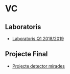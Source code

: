 # VC

## Laboratoris

- [Laboratoris Q1 2018/2019](https://github.com/carlotacb/VC-Laboratoris)

## Projecte Final

- [Projecte detector mirades](https://github.com/carlotacb/GazeRecognition)

